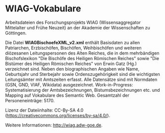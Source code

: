 # WIAG-Vokabulare
Arbeitsdateien des Forschungsprojekts WIAG (Wissensaggregator Mittelalter und Frühe Neuzeit) an der Akademie der Wissenschaften zu Göttingen.

Die Datei <b>WIAGBischoefeXML_v2.xml</b> enthält Basisdaten zu allen Patriarchen, Erzbischöfen, Bischöfen, Weihbischöfen und weiteren diözesanen Leitungspersonen des Alten Reiches, die in dem mehrbändigen Bischofslexikon "Die Bischöfe des Heiligen Römischen Reiches" sowie "Die Bistümer des Heiligen Römischen Reiches" von Erwin Gatz (Hg.) verzeichnet sind. Neben den biographischen Angaben wie Name, Geburtsjahr und Sterbejahr sowie Ordenszugehörigkeit sind die wichtigsten Leitungsämter mit Amtszeiten erfasst. Alle Datensätze sind mit Normdaten (GSN, GND, VIAF, Wikidata) ausgezeichnet. Work-in-Progress: Systematisierung der Amtsbezeichnungen, Bistumsbezeichnungen etc. und Mapping auf Vokabulare des Semantic Web.
Gesamtzahl der Personeneinträge: 5170.

Lizenz der Dateiinhalte: CC-By-SA 4.0  (https://creativecommons.org/licenses/by-sa/4.0/).

Weitere Informationen: http://wiag.adw-goe.de.
